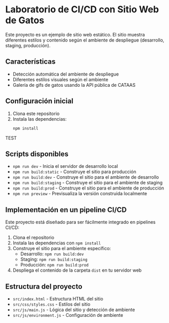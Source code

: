 # Laboratorio de CI/CD con Sitio Web de Gatos

Este proyecto es un ejemplo de sitio web estático. El sitio muestra diferentes estilos y contenido según el ambiente de despliegue (desarrollo, staging, producción).

## Características

- Detección automática del ambiente de despliegue
- Diferentes estilos visuales según el ambiente
- Galería de gifs de gatos usando la API pública de CATAAS

## Configuración inicial

1. Clona este repositorio
2. Instala las dependencias:
   ```
   npm install
   ```

TEST
## Scripts disponibles

- `npm run dev` - Inicia el servidor de desarrollo local
- `npm run build:static` - Construye el sitio para producción
- `npm run build:dev` - Construye el sitio para el ambiente de desarrollo
- `npm run build:staging` - Construye el sitio para el ambiente de staging
- `npm run build:prod` - Construye el sitio para el ambiente de producción
- `npm run preview` - Previsualiza la versión construida localmente

## Implementación en un pipeline CI/CD

Este proyecto está diseñado para ser fácilmente integrado en pipelines CI/CD:

1. Clona el repositorio
2. Instala las dependencias con `npm install`
3. Construye el sitio para el ambiente específico:
   - Desarrollo: `npm run build:dev`
   - Staging: `npm run build:staging`
   - Producción: `npm run build:prod`
4. Despliega el contenido de la carpeta `dist` en tu servidor web


## Estructura del proyecto

- `src/index.html` - Estructura HTML del sitio
- `src/css/styles.css` - Estilos del sitio
- `src/js/main.js` - Lógica del sitio y detección de ambiente
- `src/js/environment.js` - Configuración de ambiente